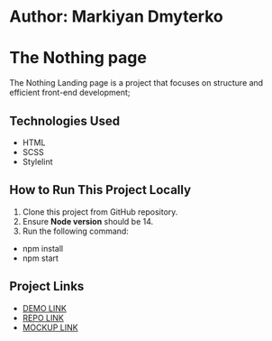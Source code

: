 # Author: Markiyan Dmyterko

# The Nothing page

The Nothing Landing page is a project that focuses on structure and efficient front-end development;

## Technologies Used

- HTML
- SCSS
- Stylelint

## How to Run This Project Locally

1. Clone this project from GitHub repository.
2. Ensure **Node version** should be 14.
3. Run the following command:

- npm install
- npm start

## Project Links

- [DEMO LINK](https://MarkiMark3.github.io/nothing-landing/)
- [REPO LINK](https://github.com/MarkiMark3/nothing-landing)
- [MOCKUP LINK](https://www.figma.com/design/DtkQmQ797hk0nI4KfMi2Uq/BOSE-New-Version?node-id=6802-139&node-type=canvas&t=rnvSpH9vIADmN1cr-0)
